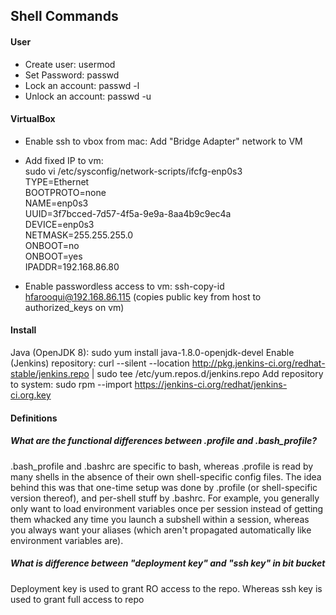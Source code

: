 ## Shell Commands

#### User
- Create user: usermod <username>
- Set Password: passwd <username>
- Lock an account: passwd -l <user>
- Unlock an account: passwd -u <user>
  
#### VirtualBox
- Enable ssh to vbox from mac: Add "Bridge Adapter" network to VM

- Add fixed IP to vm:  <br />
sudo vi /etc/sysconfig/network-scripts/ifcfg-enp0s3  <br />
TYPE=Ethernet <br />
BOOTPROTO=none  <br />
NAME=enp0s3  <br />
UUID=3f7bcced-7d57-4f5a-9e9a-8aa4b9c9ec4a  <br />
DEVICE=enp0s3  <br />
NETMASK=255.255.255.0  <br />
ONBOOT=no  <br />
ONBOOT=yes  <br />
IPADDR=192.168.86.80  <br />

- Enable passwordless access to vm: ssh-copy-id hfarooqui@192.168.86.115 (copies public key from host to authorized_keys on vm)

#### Install
Java (OpenJDK 8): sudo yum install java-1.8.0-openjdk-devel
Enable (Jenkins) repository: curl --silent --location http://pkg.jenkins-ci.org/redhat-stable/jenkins.repo | sudo tee /etc/yum.repos.d/jenkins.repo
Add repository to system: sudo rpm --import https://jenkins-ci.org/redhat/jenkins-ci.org.key

#### Definitions
##### What are the functional differences between .profile and .bash_profile?
.bash_profile and .bashrc are specific to bash, whereas .profile is read by many shells in the absence of their own shell-specific config files.
The idea behind this was that one-time setup was done by .profile (or shell-specific version thereof), and per-shell stuff by .bashrc. For example, you generally only want to load environment variables once per session instead of getting them whacked any time you launch a subshell within a session, whereas you always want your aliases (which aren't propagated automatically like environment variables are).

##### What is difference between "deployment key" and "ssh key" in bit bucket
Deployment key is used to grant RO access to the repo. Whereas ssh key is used to grant full access to repo
